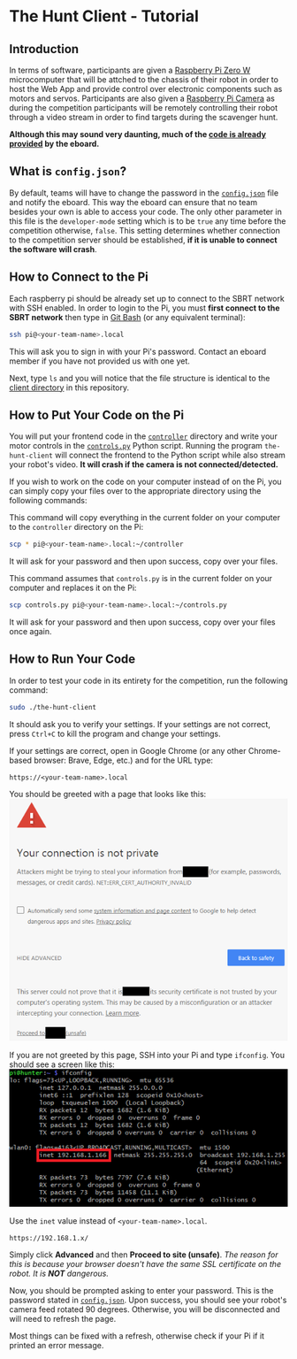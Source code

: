# The Hunt Client - Tutorial

## Introduction
In terms of software, participants are given a [Raspberry Pi Zero W](https://www.raspberrypi.com/products/raspberry-pi-zero-w/) microcomputer that will be attched to the chassis of their robot in order to host the Web App and provide control over electronic components such as motors and servos. Participants are also given a [Raspberry Pi Camera](https://www.raspberrypi.com/documentation/accessories/camera.html) as during the competition participants will be remotely controlling their robot through a video stream in order to find targets during the scavenger hunt.

**Although this may sound very daunting, much of the [code is already provided](client) by the eboard.** 

## What is `config.json`?
By default, teams will have to change the password in the [`config.json`](config.json) file and notify the eboard. This way the eboard can ensure that no team besides your own is able to access your code. The only other parameter in this file is the `developer-mode` setting which is to be `true` any time before the competition otherwise, `false`. This setting determines whether connection to the competition server should be established, **if it is unable to connect the software will crash**.

## How to Connect to the Pi
Each raspberry pi should be already set up to connect to the SBRT network with SSH enabled. In order to login to the Pi, you must **first connect to the SBRT network** then type in [Git Bash](https://git-scm.com/downloads) (or any equivalent terminal):
```bash
ssh pi@<your-team-name>.local
```
This will ask you to sign in with your Pi's password. Contact an eboard member if you have not provided us with one yet.

Next, type `ls` and you will notice that the file structure is identical to the [client directory](client) in this repository. 

## How to Put Your Code on the Pi
You will put your frontend code in the [`controller`](controller/) directory and write your motor controls in the [`controls.py`](controls.py) Python script. Running the program `the-hunt-client` will connect the frontend to the Python script while also stream your robot's video. **It will crash if the camera is not connected/detected.**

If you wish to work on the code on your computer instead of on the Pi, you can simply copy your files over to the appropriate directory using the following commands:

This command will copy everything in the current folder on your computer to the `controller` directory on the Pi:
```bash
scp * pi@<your-team-name>.local:~/controller
```
It will ask for your password and then upon success, copy over your files.

This command assumes that `controls.py` is in the current folder on your computer and replaces it on the Pi:
```bash
scp controls.py pi@<your-team-name>.local:~/controls.py
```
It will ask for your password and then upon success, copy over your files once again.

## How to Run Your Code
In order to test your code in its entirety for the competition, run the following command:
```bash
sudo ./the-hunt-client
```
It should ask you to verify your settings. If your settings are not correct, press `Ctrl+C` to kill the program and change your settings. 

If your settings are correct, open in Google Chrome (or any other Chrome-based browser: Brave, Edge, etc.) and for the URL type:
```
https://<your-team-name>.local
```
You should be greeted with a page that looks like this: ![Your connection is not private](../img/invalidSSL.png)

If you are not greeted by this page, SSH into your Pi and type `ifconfig`. You should see a screen like this: ![inet](../img/ifconfig.png)

Use the `inet` value instead of `<your-team-name>.local`.
```
https://192.168.1.x/
```


Simply click **Advanced** and then **Proceed to site (unsafe)**. *The reason for this is because your browser doesn't have the same SSL certificate on the robot. It is **NOT** dangerous.*

Now, you should be prompted asking to enter your password. This is the password stated in [`config.json`](config.json). Upon success, you should see your robot's camera feed rotated 90 degrees. Otherwise, you will be disconnected and will need to refresh the page.

Most things can be fixed with a refresh, otherwise check if your Pi if it printed an error message.